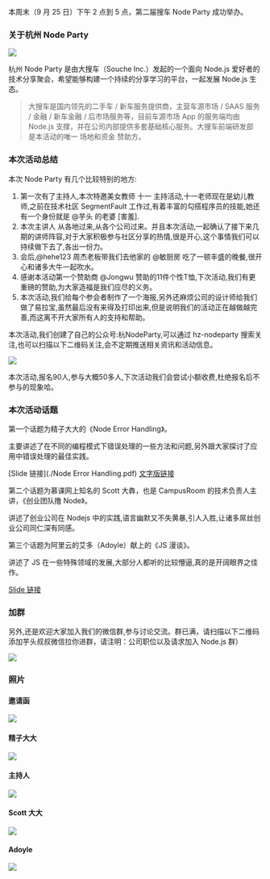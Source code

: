 本周末（9 月 25 日）下午 2 点到 5 点，第二届搜车 Node Party 成功举办。

### 关于杭州 Node Party

![](../logo.png)

杭州 Node Party 是由大搜车（Souche Inc.）发起的一个面向 Node.js 爱好者的技术分享聚会，希望能够构建一个持续的分享学习的平台，一起发展 Node.js 生态。

> 大搜车是国内领先的二手车 / 新车服务提供商，主营车源市场 / SAAS 服务 / 金融 / 新车金融 / 后市场服务等，目前车源市场 App 的服务端均由 Node.js 支撑，并在公司内部提供多套基础核心服务。大搜车前端研发部 是本活动的唯一 场地和资金 赞助方。

### 本次活动总结

本次 Node Party 有几个比较特别的地方:

 1. 第一次有了主持人,本次特邀美女教师 十一 主持活动,十一老师现在是幼儿教师,之前在技术社区 SegmentFault 工作过,有着丰富的勾搭程序员的技能,她还有一个身份就是 @芋头 的老婆 [害羞].
 2. 本次主讲人 从各地过来,从各个公司过来。并且本次活动,一起确认了接下来几期的讲师阵容,对于大家积极参与社区分享的热情,很是开心,这个事情我们可以持续做下去了,各出一份力。
 3. 会后,@hehe123 周杰老板带我们去他家的 @敏厨房 吃了一顿丰盛的晚餐,很开心和诸多大牛一起吹水。
 4. 感谢本活动第一个赞助商 @Jongwu 赞助的11件个性T恤,下次活动,我们有更重磅的赞助,为大家造福是我们应尽的义务。
 5. 本次活动,我们给每个参会者制作了一个海报,另外还麻烦公司的设计师给我们做了易拉宝,虽然最后没有来得及打印出来,但是说明我们的活动正在越做越完善,而这离不开大家所有人的支持和帮助。

本次活动,我们创建了自己的公众号:杭NodeParty,可以通过 hz-nodeparty 搜索关注,也可以扫描以下二维码关注,会不定期推送相关资讯和活动信息。

![](./qrcode-public.jpg)

本次活动,报名90人,参与大概50多人,下次活动我们会尝试小额收费,杜绝报名后不参与的现象哈。

### 本次活动话题

第一个话题为精子大大的《Node Error Handling》。

主要讲述了在不同的编程模式下错误处理的一些方法和问题,另外跟大家探讨了应用中错误处理的最佳实践。

[Slide 链接](./Node Error Handling.pdf)
[文字版链接](https://jysperm.me/2016/10/nodejs-error-handling)

第二个话题为慕课网上知名的 Scott 大犇，也是 CampusRoom 的技术负责人主讲，《创业团队撸 Node》。

讲述了创业公司在 Nodejs 中的实践,语言幽默又不失黄暴,引人入胜,让诸多屌丝创业公司同仁深有同感。


第三个话题为阿里云的艾多（Adoyle）献上的《JS 漫谈》。

讲述了 JS 在一些特殊领域的发展,大部分人都听的比较懵逼,真的是开阔眼界之佳作。

[Slide 链接](http://slides.com/adoyle_h/xia-che-dan#/)

### 加群

另外,还是欢迎大家加入我们的微信群,参与讨论交流。群已满，请扫描以下二维码添加芋头叔叔微信拉你进群，请注明：公司职位以及请求加入 Node.js 群）

![](./qrcode.jpg)

### 照片

#### 邀请函

![](./thumb_IMG_0504_1024.jpg)

#### 精子大大

![](./thumb_IMG_0528_1024.jpg)

#### 主持人

![](./thumb_IMG_0536_1024.jpg)

#### Scott 大大

![](./thumb_IMG_0538_1024.jpg)

#### Adoyle
![](./thumb_IMG_0544_1024.jpg)
